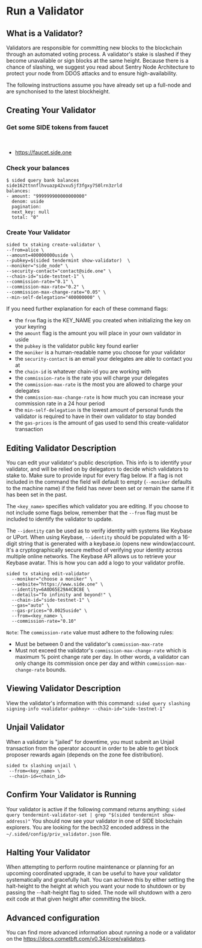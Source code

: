 # Run a Validator

## What is a Validator?

Validators are responsible for committing new blocks to the blockchain through an automated voting process. A validator's stake is slashed if they become unavailable or sign blocks at the same height. Because there is a chance of slashing, we suggest you read about Sentry Node Architecture to protect your node from DDOS attacks and to ensure high-availability.

The following instructions assume you have already set up a full-node and are synchonised to the latest blockheight.

## Creating Your Validator

### Get some SIDE tokens from faucet
​​
- https://faucet.side.one

### Check your balances

```
$ sided query bank balances side162ttnnflhvuazp42vxu5jf3fgxy750lrn3zrld
balances:
- amount: "999999900000000000"
  denom: uside
  pagination:
  next_key: null
  total: "0"
```

### Create Your Validator

```
sided tx staking create-validator \
--from=alice \
--amount=400000000uside \
--pubkey=$(sided tendermint show-validator)  \
--moniker="side_node" \
--security-contact="contact@side.one" \
--chain-id="side-testnet-1" \
--commission-rate="0.1" \
--commission-max-rate="0.2" \
--commission-max-change-rate="0.05" \
--min-self-delegation="400000000" \
```

If you need further explanation for each of these command flags:
- the `from` flag is the KEY_NAME you created when initializing the key on your keyring
- the `amount` flag is the amount you will place in your own validator in uside
- the `pubkey` is the validator public key found earlier
- the `moniker` is a human-readable name you choose for your validator
- the `security-contact` is an email your delegates are able to contact you at
- the `chain-id` is whatever chain-id you are working with
- the `commission-rate` is the rate you will charge your delegates
- the `commission-max-rate` is the most you are allowed to charge your delegates
- the `commission-max-change-rate` is how much you can increase your commission rate in a 24 hour period
- the `min-self-delegation` is the lowest amount of personal funds the validator is required to have in their own validator to stay bonded
- the `gas-prices` is the amount of gas used to send this create-validator transaction

## Editing Validator Description

You can edit your validator's public description. This info is to identify your validator, and will be relied on by delegators to decide which validators to stake to. Make sure to provide input for every flag below. If a flag is not included in the command the field will default to empty (`--moniker` defaults to the machine name) if the field has never been set or remain the same if it has been set in the past.

The `<key_name>` specifies which validator you are editing. If you choose to not include some flags below, remember that the `--from` flag must be included to identify the validator to update.

The `--identity` can be used as to verify identity with systems like Keybase or UPort. When using Keybase, `--identity` should be populated with a 16-digit string that is generated with a keybase.io (opens new window)account. It's a cryptographically secure method of verifying your identity across multiple online networks. The Keybase API allows us to retrieve your Keybase avatar. This is how you can add a logo to your validator profile.

```
sided tx staking edit-validator
  --moniker="choose a moniker" \
  --website="https://www.side.one" \
  --identity=6A0D65E29A4CBC8E \
  --details="To infinity and beyond!" \
  --chain-id="side-testnet-1" \
  --gas="auto" \
  --gas-prices="0.0025uside" \
  --from=<key_name> \
  --commission-rate="0.10"
```

`Note`: The `commission-rate` value must adhere to the following rules:
- Must be between 0 and the validator's `commission-max-rate`
- Must not exceed the validator's `commission-max-change-rate` which is maximum % point change rate per day. In other words, a validator can only change its commission once per day and within `commission-max-change-rate` bounds.

## Viewing Validator Description

View the validator's information with this command:
`sided query slashing signing-info <validator-pubkey> --chain-id="side-testnet-1"`

## Unjail Validator

When a validator is "jailed" for downtime, you must submit an Unjail transaction from the operator account in order to be able to get block proposer rewards again (depends on the zone fee distribution).

```
sided tx slashing unjail \
 --from=<key_name> \
 --chain-id=<chain_id>
```

## Confirm Your Validator is Running

Your validator is active if the following command returns anything:
`sided query tendermint-validator-set | grep "$(sided tendermint show-address)"`
You should now see your validator in one of SIDE blockchain explorers. You are looking for the bech32 encoded address in the `~/.sided/config/priv_validator.json` file.

## Halting Your Validator

When attempting to perform routine maintenance or planning for an upcoming coordinated upgrade, it can be useful to have your validator systematically and gracefully halt. You can achieve this by either setting the halt-height to the height at which you want your node to shutdown or by passing the --halt-height flag to sided. The node will shutdown with a zero exit code at that given height after committing the block.

## Advanced configuration
You can find more advanced information about running a node or a validator on the https://docs.cometbft.com/v0.34/core/validators.